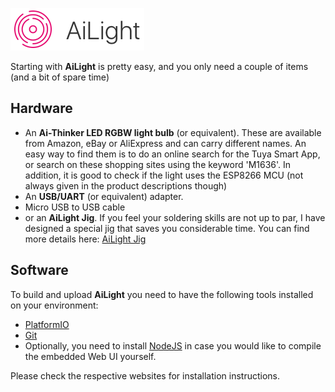 ![AiLight](images/ailight_logo.png)

Starting with **AiLight** is pretty easy, and you only need a couple of items (and a bit of spare time)

## Hardware
* An **Ai-Thinker LED RGBW light bulb** (or equivalent). These are available from Amazon, eBay or AliExpress and can carry different names. An easy way to find them is to do an online search for the Tuya Smart App, or search on these shopping sites using the keyword 'M1636'. In addition, it is good to check if the light uses the ESP8266 MCU (not always given in the product descriptions though)
* An **USB/UART** (or equivalent) adapter.
* Micro USB to USB cable
* or an **AiLight Jig**. If you feel your soldering skills are not up to par, I have designed a special jig that saves you considerable time. You can find more details here: [AiLight Jig](https://www.sachatelgenhof.nl/blog/ailight-jig)

## Software
To build and upload **AiLight** you need to have the following tools installed on your environment:
* [PlatformIO](http://platformio.org/)
* [Git](https://git-scm.com)
* Optionally, you need to install [NodeJS](https://nodejs.org/en/) in case you would like to compile the embedded Web UI yourself.

Please check the respective websites for installation instructions.
